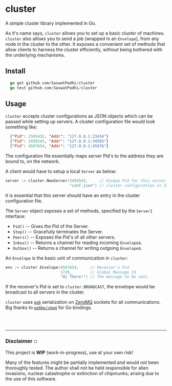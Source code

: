 cluster
=======

A simple cluster library implemented in Go.

As it's name says, `cluster` allows you to set up a basic cluster of machines.
`cluster` also allows you to send a job (wrapped in an `Envelope`), from any
node in the cluster to the other. It exposes a convenient set of methods that
allow clients to harness the cluster efficiently, without being bothered with
the underlying mechanisms.

## Install

```go
  go get github.com/SaswatPadhi/cluster
  go test github.com/SaswatPadhi/cluster
```

## Usage

`cluster` accepts cluster configurations as JSON objects which can be passed
while setting up servers. A cluster configuration file would look something
like:

```json
  {"Pid": 2345432, "Addr": "127.0.0.1:23454"}
  {"Pid": 3456543, "Addr": "127.0.0.1:34565"}
  {"Pid": 4567654, "Addr": "127.0.0.1:45676"}
```
The configuration file essentially maps server Pid's to the address they are
bound to, on the network.


A client would have to setup a local `Server` as below:

```go
server := cluster.NewServer(3456543,     // Unique Pid for this server
                            "conf.json") // cluster configuration in JSON
```
It is essential that this server should have an entry in the cluster
configuration file.

The `Server` object exposes a set of methods, specified by the `ServerI`
interface:

  + `Pid()` -- Gives the Pid of the Server.
  + `Stop()` -- Gracefully terminates the Server.
  + `Peers()` -- Exposes the Pid's of all other servers.
  + `Inbox()` -- Returns a channel for reading incoming `Envelope`s.
  + `Outbox()` -- Returns a channel for writing outgoing `Envelope`s.

An `Envelope` is the basic unit of communication in `cluster`:

```go
env := cluster.Envelope(4567654,     // Receiver's Pid
                        1729,        // Global Message Id
                        "Hi There!") // The message to be sent.
```
If the receiver's Pid is set to `cluster.BROADCAST`, the envelope would be
broadcast to all servers in the cluster.

`cluster` uses [`gob`](http://golang.org/pkg/encoding/gob/) serialization on
[ZeroMQ](http://zeromq.org/) sockets for all communications. Big thanks to
[`pebbe/zmq4`](https://github.com/pebbe/zmq4) for Go bindings.


<br> <br>
- - - - -


### Disclaimer ::

This project is **WIP** (work-in-progress), use at your own risk!

Many of the features might be partially implemented and would *not* been
thoroughly tested. The author shall not be held responsible for alien
invasions, nuclear catastrophe or extinction of chipmunks; arising due to
the use of this software.
